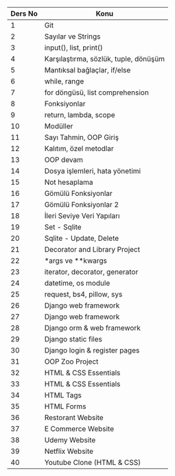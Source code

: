 | Ders No | Konu                                  |
| ------- | ------------------------------------- |
| 1       | Git                                   |
| 2       | Sayılar ve Strings                    |
| 3       | input(), list, print()                |
| 4       | Karşılaştırma, sözlük, tuple, dönüşüm |
| 5       | Mantıksal bağlaçlar, if/else          |
| 6       | while, range                          |
| 7       | for döngüsü, list comprehension       |
| 8       | Fonksiyonlar                          |
| 9       | return, lambda, scope                 |
| 10      | Modüller                              |
| 11      | Sayı Tahmin, OOP Giriş                |
| 12      | Kalıtım, özel metodlar                |
| 13      | OOP devam                             |
| 14      | Dosya işlemleri, hata yönetimi        |
| 15      | Not hesaplama                         |
| 16      | Gömülü Fonksiyonlar                   |
| 17      | Gömülü Fonksiyonlar 2                 |
| 18      | İleri Seviye Veri Yapıları            |
| 19      | Set - Sqlite                          |
| 20      | Sqlite - Update, Delete               |
| 21      | Decorator and Library Project         |
| 22      | \*args ve \*\*kwargs                  |
| 23      | iterator, decorator, generator        |
| 24      | datetime, os module                   |
| 25      | request, bs4, pillow, sys             |
| 26      | Django web framework                  |
| 27      | Django web framework                  |
| 28      | Django orm & web framework            |
| 29      | Django static files                   |
| 30      | Django login & register pages         |
| 31      | OOP Zoo Project                       |
| 32      | HTML & CSS Essentials                 |
| 33      | HTML & CSS Essentials                 |
| 34      | HTML Tags                             |
| 35      | HTML Forms                            |
| 36      | Restorant Website                     |
| 37      | E Commerce Website                    |
| 38      | Udemy Website                         |
| 39      | Netflix Website                       |
| 40      | Youtube Clone (HTML & CSS)            |
